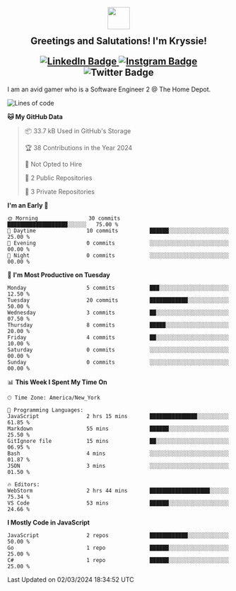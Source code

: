 <p align="center">
<img src="https://github.com/xkryssie/xkryssie/assets/16921259/5dd545a7-5d19-4a07-9791-e5bcda6fed06" width=50>
<h2 align="center" style="margin-top: 0px"> Greetings and Salutations! I'm Kryssie!
</p>
<div id="badges">
  <a href="https://www.linkedin.com/in/krystle-gascon-874166103/">
    <img src="https://img.shields.io/badge/LinkedIn-blue?style=for-the-badge&logo=linkedin&logoColor=white" alt="LinkedIn Badge"/>
  </a>
  <a href="https://www.instagram.com/xkryssie/">
    <img src="https://img.shields.io/badge/xkryssie-red?style=for-the-badge&logo=instagram&logoColor=white" alt="Instgram Badge"/>
  </a>
    <img src="https://img.shields.io/badge/xkryssie-5865F2?style=for-the-badge&logo=discord&logoColor=white" alt="Twitter Badge"/>
</div>
</h2>
I am an avid gamer who is a Software Engineer 2 @ The Home Depot. 


</p>

<!--START_SECTION:waka-->
![Lines of code](https://img.shields.io/badge/From%20Hello%20World%20I%27ve%20Written-53.2%20thousand%20lines%20of%20code-blue)

**🐱 My GitHub Data** 

> 📦 33.7 kB Used in GitHub's Storage 
 > 
> 🏆 38 Contributions in the Year 2024
 > 
> 🚫 Not Opted to Hire
 > 
> 📜 2 Public Repositories 
 > 
> 🔑 3 Private Repositories 
 > 
**I'm an Early 🐤** 

```text
🌞 Morning                30 commits          ███████████████████░░░░░░   75.00 % 
🌆 Daytime                10 commits          ██████░░░░░░░░░░░░░░░░░░░   25.00 % 
🌃 Evening                0 commits           ░░░░░░░░░░░░░░░░░░░░░░░░░   00.00 % 
🌙 Night                  0 commits           ░░░░░░░░░░░░░░░░░░░░░░░░░   00.00 % 
```
📅 **I'm Most Productive on Tuesday** 

```text
Monday                   5 commits           ███░░░░░░░░░░░░░░░░░░░░░░   12.50 % 
Tuesday                  20 commits          ████████████░░░░░░░░░░░░░   50.00 % 
Wednesday                3 commits           ██░░░░░░░░░░░░░░░░░░░░░░░   07.50 % 
Thursday                 8 commits           █████░░░░░░░░░░░░░░░░░░░░   20.00 % 
Friday                   4 commits           ██░░░░░░░░░░░░░░░░░░░░░░░   10.00 % 
Saturday                 0 commits           ░░░░░░░░░░░░░░░░░░░░░░░░░   00.00 % 
Sunday                   0 commits           ░░░░░░░░░░░░░░░░░░░░░░░░░   00.00 % 
```


📊 **This Week I Spent My Time On** 

```text
🕑︎ Time Zone: America/New_York

💬 Programming Languages: 
JavaScript               2 hrs 15 mins       ███████████████░░░░░░░░░░   61.85 % 
Markdown                 55 mins             ██████░░░░░░░░░░░░░░░░░░░   25.50 % 
GitIgnore file           15 mins             ██░░░░░░░░░░░░░░░░░░░░░░░   06.95 % 
Bash                     4 mins              ░░░░░░░░░░░░░░░░░░░░░░░░░   01.87 % 
JSON                     3 mins              ░░░░░░░░░░░░░░░░░░░░░░░░░   01.50 % 

🔥 Editors: 
WebStorm                 2 hrs 44 mins       ███████████████████░░░░░░   75.34 % 
VS Code                  53 mins             ██████░░░░░░░░░░░░░░░░░░░   24.66 % 
```

**I Mostly Code in JavaScript** 

```text
JavaScript               2 repos             ████████████░░░░░░░░░░░░░   50.00 % 
Go                       1 repo              ██████░░░░░░░░░░░░░░░░░░░   25.00 % 
C#                       1 repo              ██████░░░░░░░░░░░░░░░░░░░   25.00 % 
```




 Last Updated on 02/03/2024 18:34:52 UTC
<!--END_SECTION:waka-->
